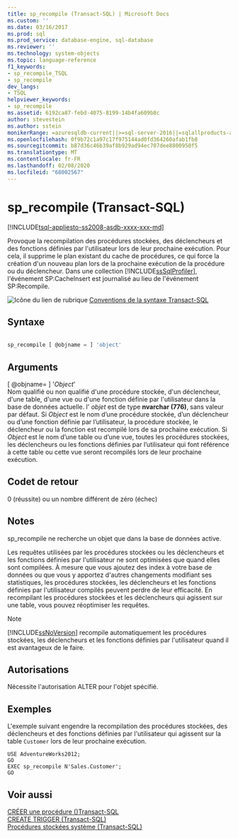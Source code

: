 ```yaml
---
title: sp_recompile (Transact-SQL) | Microsoft Docs
ms.custom: ''
ms.date: 03/16/2017
ms.prod: sql
ms.prod_service: database-engine, sql-database
ms.reviewer: ''
ms.technology: system-objects
ms.topic: language-reference
f1_keywords:
- sp_recompile_TSQL
- sp_recompile
dev_langs:
- TSQL
helpviewer_keywords:
- sp_recompile
ms.assetid: 6192ca87-febd-4075-8199-14b4fa609b8c
author: stevestein
ms.author: sstein
monikerRange: =azuresqldb-current||>=sql-server-2016||=sqlallproducts-allversions||>=sql-server-linux-2017||=azuresqldb-mi-current
ms.openlocfilehash: 0f9b72c1a97c17f975144ad0fd364260afab1fb8
ms.sourcegitcommit: b87d36c46b39af8b929ad94ec707dee8800950f5
ms.translationtype: MT
ms.contentlocale: fr-FR
ms.lasthandoff: 02/08/2020
ms.locfileid: "68002567"
---
```

# <a name="sp_recompile-transact-sql"></a>sp_recompile (Transact-SQL)
[!INCLUDE[tsql-appliesto-ss2008-asdb-xxxx-xxx-md](../../includes/tsql-appliesto-ss2008-asdb-xxxx-xxx-md.md)]

  Provoque la recompilation des procédures stockées, des déclencheurs et des fonctions définies par l'utilisateur lors de leur prochaine exécution. Pour cela, il supprime le plan existant du cache de procédures, ce qui force la création d'un nouveau plan lors de la prochaine exécution de la procédure ou du déclencheur. Dans une collection [!INCLUDE[ssSqlProfiler](../../includes/sssqlprofiler-md.md)], l'événement SP:CacheInsert est journalisé au lieu de l'événement SP:Recompile.  
  
 ![Icône du lien de rubrique](../../database-engine/configure-windows/media/topic-link.gif "Icône du lien de rubrique") [Conventions de la syntaxe Transact-SQL](../../t-sql/language-elements/transact-sql-syntax-conventions-transact-sql.md)  
  
## <a name="syntax"></a>Syntaxe  
  
```sql  
  
sp_recompile [ @objname = ] 'object'  
```  
  
## <a name="arguments"></a>Arguments  
 [ @objname= ] '*Object*'  
 Nom qualifié ou non qualifié d'une procédure stockée, d'un déclencheur, d'une table, d'une vue ou d'une fonction définie par l'utilisateur dans la base de données actuelle. l' *objet* est de type **nvarchar (776)**, sans valeur par défaut. Si *Object* est le nom d’une procédure stockée, d’un déclencheur ou d’une fonction définie par l’utilisateur, la procédure stockée, le déclencheur ou la fonction est recompilé lors de sa prochaine exécution. Si *Object* est le nom d’une table ou d’une vue, toutes les procédures stockées, les déclencheurs ou les fonctions définies par l’utilisateur qui font référence à cette table ou cette vue seront recompilés lors de leur prochaine exécution.  
  
## <a name="return-code-values"></a>Codet de retour  
 0 (réussite) ou un nombre différent de zéro (échec)  
  
## <a name="remarks"></a>Notes  
 sp_recompile ne recherche un objet que dans la base de données active.  
  
 Les requêtes utilisées par les procédures stockées ou les déclencheurs et les fonctions définies par l'utilisateur ne sont optimisées que quand elles sont compilées. À mesure que vous ajoutez des index à votre base de données ou que vous y apportez d'autres changements modifiant ses statistiques, les procédures stockées, les déclencheurs et les fonctions définies par l'utilisateur compilés peuvent perdre de leur efficacité. En recompilant les procédures stockées et les déclencheurs qui agissent sur une table, vous pouvez réoptimiser les requêtes.  
  
> [!NOTE]  
>  
  [!INCLUDE[ssNoVersion](../../includes/ssnoversion-md.md)] recompile automatiquement les procédures stockées, les déclencheurs et les fonctions définies par l'utilisateur quand il est avantageux de le faire.  
  
## <a name="permissions"></a>Autorisations  
 Nécessite l'autorisation ALTER pour l'objet spécifié.  
  
## <a name="examples"></a>Exemples  
 L'exemple suivant engendre la recompilation des procédures stockées, des déclencheurs et des fonctions définies par l'utilisateur qui agissent sur la table `Customer` lors de leur prochaine exécution.  
  
```  
USE AdventureWorks2012;  
GO  
EXEC sp_recompile N'Sales.Customer';  
GO  
```  
  
## <a name="see-also"></a>Voir aussi  
 [CRÉER une procédure &#40;&#41;Transact-SQL](../../t-sql/statements/create-procedure-transact-sql.md)   
 [CREATE TRIGGER &#40;Transact-SQL&#41;](../../t-sql/statements/create-trigger-transact-sql.md)   
 [Procédures stockées système &#40;Transact-SQL&#41;](../../relational-databases/system-stored-procedures/system-stored-procedures-transact-sql.md)  
  
  
